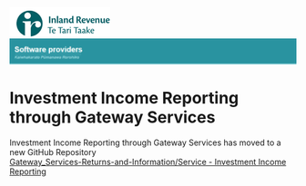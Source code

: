 ![IRD logo](../Images/IRlogo.gif)
![Software Dev](../Images/SoftwareDev.png)

# Investment Income Reporting through Gateway Services

Investment Income Reporting through Gateway Services has moved to a new GitHub Repository<br/>
[Gateway_Services-Returns-and-Information/Service - Investment Income Reporting](https://github.com/InlandRevenue/Gateway_Services-Returns-and-Information/tree/master/Service%20-%20Investment%20Income%20Reporting)
